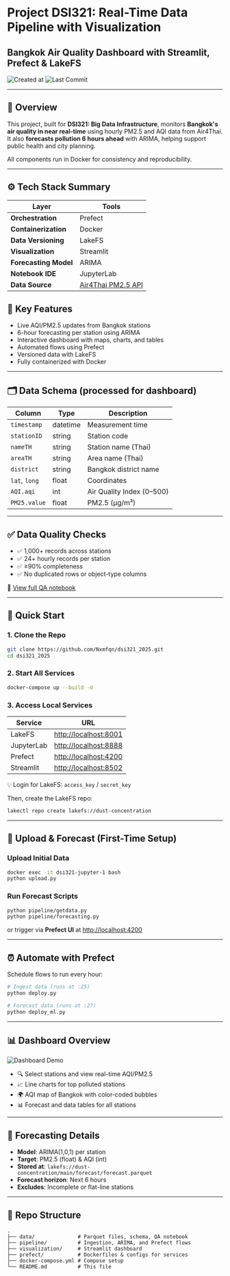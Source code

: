 # Project DSI321: Real-Time Data Pipeline with Visualization

## Bangkok Air Quality Dashboard with Streamlit, Prefect & LakeFS

![Created at](https://img.shields.io/github/created-at/Nxmfqn/dsi321_2025?color=3CB371\&labelColor=2E8B57\&label=Created%20at)
![Last Commit](https://img.shields.io/github/last-commit/Nxmfqn/dsi321_2025?color=20B2AA\&labelColor=006A6A\&label=Last%20commit)

---

## 🌆 Overview

This project, built for **DSI321: Big Data Infrastructure**, monitors **Bangkok's air quality in near real-time** using hourly PM2.5 and AQI data from Air4Thai. It also **forecasts pollution 6 hours ahead** with ARIMA, helping support public health and city planning.

All components run in Docker for consistency and reproducibility.

---

## ⚙️ Tech Stack Summary

| Layer                 | Tools                          |
| --------------------- | ------------------------------ |
| **Orchestration**     | Prefect                        |
| **Containerization**  | Docker                         |
| **Data Versioning**   | LakeFS                         |
| **Visualization**     | Streamlit                      |
| **Forecasting Model** | ARIMA                          |
| **Notebook IDE**      | JupyterLab                     |
| **Data Source**       | [Air4Thai PM2.5 API](http://air4thai.pcd.go.th/services/getNewAQI_JSON.php)|

## 🌟 Key Features

* Live AQI/PM2.5 updates from Bangkok stations
* 6-hour forecasting per station using ARIMA
* Interactive dashboard with maps, charts, and tables
* Automated flows using Prefect
* Versioned data with LakeFS
* Fully containerized with Docker

---

## 🗂️ Data Schema (processed for dashboard)

| Column        | Type     | Description               |
| ------------- | -------- | ------------------------- |
| `timestamp`   | datetime | Measurement time          |
| `stationID`   | string   | Station code              |
| `nameTH`      | string   | Station name (Thai)       |
| `areaTH`      | string   | Area name (Thai)          |
| `district`    | string   | Bangkok district name     |
| `lat`, `long` | float    | Coordinates               |
| `AQI.aqi`     | int      | Air Quality Index (0–500) |
| `PM25.value`  | float    | PM2.5 (µg/m³)             |

---

## ✅ Data Quality Checks

* ✅ 1,000+ records across stations
* ✅ 24+ hourly records per station
* ✅ ≥90% completeness
* ✅ No duplicated rows or object-type columns

📘 [View full QA notebook](data/check_data_quality.ipynb)

---

## 🚀 Quick Start

### 1. Clone the Repo

```bash
git clone https://github.com/Nxmfqn/dsi321_2025.git
cd dsi321_2025
```

### 2. Start All Services

```bash
docker-compose up --build -d
```

### 3. Access Local Services

| Service    | URL                                            |
| ---------- | ---------------------------------------------- |
| LakeFS     | [http://localhost:8001](http://localhost:8001) |
| JupyterLab | [http://localhost:8888](http://localhost:8888) |
| Prefect    | [http://localhost:4200](http://localhost:4200) |
| Streamlit  | [http://localhost:8502](http://localhost:8502) |

💡 Login for LakeFS:
`access_key` / `secret_key`

Then, create the LakeFS repo:

```bash
lakectl repo create lakefs://dust-concentration
```

---

## 🧾 Upload & Forecast (First-Time Setup)

### Upload Initial Data

```bash
docker exec -it dsi321-jupyter-1 bash
python upload.py
```

### Run Forecast Scripts

```bash
python pipeline/getdata.py
python pipeline/forecasting.py
```

or trigger via **Prefect UI** at [http://localhost:4200](http://localhost:4200)

---

## ⏰ Automate with Prefect

Schedule flows to run every hour:

```bash
# Ingest data (runs at :25)
python deploy.py

# Forecast data (runs at :27)
python deploy_ml.py
```

---

## 📊 Dashboard Overview

![Dashboard Demo](img/dashboard_demo.png)

* 🔍 Select stations and view real-time AQI/PM2.5
* 📈 Line charts for top polluted stations
* 🌍 AQI map of Bangkok with color-coded bubbles
* 📊 Forecast and data tables for all stations

---

## 🔮 Forecasting Details

* **Model**: ARIMA(1,0,1) per station
* **Target**: PM2.5 (float) & AQI (int)
* **Stored at**: `lakefs://dust-concentration/main/forecast/forecast.parquet`
* **Forecast horizon**: Next 6 hours
* **Excludes**: Incomplete or flat-line stations

---

## 📁 Repo Structure

```
.
├── data/              # Parquet files, schema, QA notebook
├── pipeline/          # Ingestion, ARIMA, and Prefect flows
├── visualization/     # Streamlit dashboard
├── prefect/           # Dockerfiles & configs for services
├── docker-compose.yml # Compose setup
└── README.md          # This file
```

